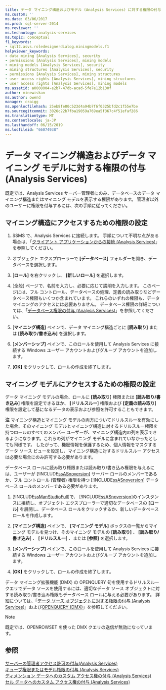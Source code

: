 ```yaml
---
title: データ マイニング構造およびモデル (Analysis Services) に対する権限の付与 |Microsoft Docs
ms.custom: ''
ms.date: 03/06/2017
ms.prod: sql-server-2014
ms.reviewer: ''
ms.technology: analysis-services
ms.topic: conceptual
f1_keywords:
- sql12.asvs.roledesignerdialog.miningmodels.f1
helpviewer_keywords:
- data mining [Analysis Services], security
- permissions [Analysis Services], mining models
- mining models [Analysis Services], security
- mining structures [Analysis Services], security
- permissions [Analysis Services], mining structures
- user access rights [Analysis Services], mining structures
- user access rights [Analysis Services], mining models
ms.assetid: a0008004-e2b7-47db-acad-5fe7e12b130f
author: minewiskan
ms.author: owend
manager: craigg
ms.openlocfilehash: 25eb8fe00c523d4a94b7f6f0325bfd2c1f55e7be
ms.sourcegitcommit: 3026c22b7fba19059a769ea5f367c4f51efaf286
ms.translationtype: MT
ms.contentlocale: ja-JP
ms.lasthandoff: 06/15/2019
ms.locfileid: "66074938"
---
```

# <a name="grant-permissions-on-data-mining-structures-and-models-analysis-services"></a>データ マイニング構造およびデータ マイニング モデルに対する権限の付与 (Analysis Services)
  既定では、Analysis Services サーバー管理者にのみ、データベースのデータ マイニング構造またはマイニング モデルを表示する権限があります。 管理者以外のユーザーに権限を付与するには、次の手順に従ってください。  
  
## <a name="set-permissions-to-access-a-mining-structure"></a>マイニング構造にアクセスするための権限の設定  
  
1.  SSMS で、Analysis Services に接続します。 手順について不明な点がある場合は、「[クライアント アプリケーションからの接続 &#40;Analysis Services&#41;](../instances/connect-from-client-applications-analysis-services.md)」を参照してください。  
  
2.  オブジェクト エクスプローラーで **[データベース]** フォルダーを開き、データベースを選択します。  
  
3.  **[ロール]** を右クリックし、 **[新しいロール]** を選択します。  
  
4.  [全般] ページで、名前を入力し、必要に応じて説明を入力します。 このページには、フル コントロール、データベースの処理、定義の読み取りなどデータベース権限もいくつか含まれています。 これらのいずれの権限も、データ マイニングのアクセスには必要ありません。 データべース権限の詳細については、「[データベース権限の付与 &#40;Analysis Services&#41;](grant-database-permissions-analysis-services.md)」を参照してください。  
  
5.  **[マイニング構造]** ペインで、データ マイニング構造ごとに **[読み取り]** または **[読み取り/書き込み]** を選択します。  
  
6.  **[メンバーシップ]** ペインで、このロールを使用して Analysis Services に接続する Windows ユーザー アカウントおよびグループ アカウントを追加します。  
  
7.  **[OK]** をクリックして、ロールの作成を終了します。  
  
## <a name="set-permissions-to-access-a-mining-model"></a>マイニング モデルにアクセスするための権限の設定  
 データ マイニング モデルの場合、ロールに **[読み取り]** 権限または **[読み取り/書き込み]** 権限を設定できるほか、 **[ドリルスルー]** 権限および **[定義の読み取り]** 権限を設定して基になるデータの表示および参照を許可することもできます。  
  
 **注** マイニング構造とマイニング モデルの両方についてドリルスルーを有効にした場合、そのマイニング モデルとマイニング構造に対するドリルスルー権限を持つロールのすべてのメンバー ユーザーが、マイニング構造内の列を表示できるようになります。これらの列がマイニング モデルに含まれていなかったとしても同様です。 したがって、機密情報を保護するため、個人情報をマスクするデータ ソース ビューを設定し、マイニング構造に対するドリルスルー アクセスは必要な場合にのみ許可する必要があります。  
  
 データベース ロールに読み取り権限または読み取り/書き込み権限を与えるには、ユーザーが [!INCLUDE[ssASnoversion](../../includes/ssasnoversion-md.md)] サーバー ロールのメンバーであるか、フル コントロール (管理者) 権限を持つ [!INCLUDE[ssASnoversion](../../includes/ssasnoversion-md.md)] データベース ロールのメンバーである必要があります。  
  
1.  [!INCLUDE[ssManStudioFull](../../includes/ssmanstudiofull-md.md)]で、 [!INCLUDE[ssASnoversion](../../includes/ssasnoversion-md.md)]のインスタンスに接続し、オブジェクト エクスプローラーで適切なデータベースの **[ロール]** を展開し、データベース ロールをクリックするか、新しいデータベース ロールを作成します。  
  
2.  **[マイニング構造]** ペインで、 **[マイニング モデル]** ボックスの一覧からマイニング モデルを見つけ、そのマイニング モデルの **[読み取り]** 、 **[読み取り/書き込み]** 、 **[ドリルスルー]** 、または **[参照]** を選択します。  
  
3.  **[メンバーシップ]** ペインで、このロールを使用して Analysis Services に接続する Windows ユーザー アカウントおよびグループ アカウントを追加します。  
  
4.  **[OK]** をクリックして、ロールの作成を終了します。  
  
 データ マイニング拡張機能 (DMX) の OPENQUERY 句を使用するドリルスルー クエリでデータ ソースを使用するには、適切なデータ ソース オブジェクトに対する読み取り/書き込み権限もデータベース ロールに与える必要があります。 詳細については、「[データ ソース オブジェクトに対する権限の付与 &#40;Analysis Services&#41;](grant-permissions-on-a-data-source-object-analysis-services.md)」および[OPENQUERY &#40;DMX&#41;](/sql/dmx/source-data-query-openquery)」を参照してください。  
  
> [!NOTE]  
>  既定では、OPENROWSET を使った DMX クエリの送信が無効になっています。  
  
## <a name="see-also"></a>参照  
 [サーバーの管理者アクセス許可の付与&#40;Analysis Services&#41;](../instances/grant-server-admin-rights-to-an-analysis-services-instance.md)   
 [キューブ権限またはモデル権限の付与 &#40;Analysis Services&#41;](grant-cube-or-model-permissions-analysis-services.md)   
 [ディメンション データへのカスタム アクセス権の付与 &#40;Analysis Services&#41;](grant-custom-access-to-dimension-data-analysis-services.md)   
 [セル データへのカスタム アクセス権の付与 &#40;Analysis Services&#41;](grant-custom-access-to-cell-data-analysis-services.md)  
  
  
